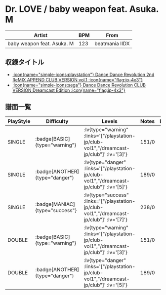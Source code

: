 # Dr. LOVE / baby weapon feat. Asuka. M

|Artist|BPM|From|
|------|---|----|
|baby weapon feat. Asuka. M|123|beatmania IIDX|

## 収録タイトル

- [ :icon{name="simple-icons:playstation"} Dance Dance Revolution 2nd ReMIX APPEND CLUB VERSION vol.1 :icon{name="flag:jp-4x3"} ](/playstation-jp/club-vol1)
- [ :icon{name="simple-icons:sega"} Dance Dance Revolution CLUB VERSION Dreamcast Edition :icon{name="flag:jp-4x3"} ](/dreamcast-jp/club)

## 譜面一覧

|PlayStyle|Difficulty|Levels|Notes|Movie|
|---------|----------|------|-----|-----|
|SINGLE| :badge[BASIC]{type="warning"} | :lv{type="warning" :links='["/playstation-jp/club-vol1","/dreamcast-jp/club"]' :lv='[3]'} |151/0||
|SINGLE| :badge[ANOTHER]{type="danger"} | :lv{type="danger" :links='["/playstation-jp/club-vol1","/dreamcast-jp/club"]' :lv='[5]'} |189/0||
|SINGLE| :badge[MANIAC]{type="success"} | :lv{type="success" :links='["/playstation-jp/club-vol1","/dreamcast-jp/club"]' :lv='[7]'} |238/0||
|DOUBLE| :badge[BASIC]{type="warning"} | :lv{type="warning" :links='["/playstation-jp/club-vol1","/dreamcast-jp/club"]' :lv='[3]'} |151/0||
|DOUBLE| :badge[ANOTHER]{type="danger"} | :lv{type="danger" :links='["/playstation-jp/club-vol1","/dreamcast-jp/club"]' :lv='[5]'} |189/0||
